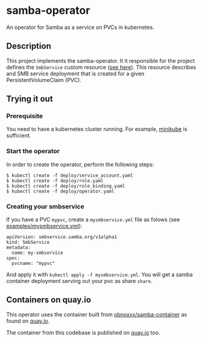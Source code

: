 # samba-operator

An operator for Samba as a service on PVCs in kubernetes.

## Description

This project implements the samba-operator. It it responsible for the
project defines the `SmbService` custom resource
([see here](deploy/crds/smbservice.samba.org_smbservice_crd.yaml)).
This resource describes and SMB service deployment that is created
for a given PersistentVolumeClaim (PVC).

## Trying it out

### Prerequisite

You need to have a kubernetes cluster running. For example,
[minikube](https://kubernetes.io/docs/setup/learning-environment/minikube/)
is sufficient.

### Start the operator

In order to create the operator, perform the following steps:

```
$ kubectl create -f deploy/service_account.yaml
$ kubectl create -f deploy/role.yaml
$ kubectl create -f deploy/role_binding.yaml
$ kubectl create -f deploy/operator.yaml
```

### Creating your smbservice

If you have a PVC `mypvc`, create a `mysmbservice.yml` file as folows (see
		[examples/mysmbservice.yml](examples/mysmbservice.yml)):

```
apiVersion: smbservice.samba.org/v1alpha1
kind: SmbService
metadata:
  name: my-smbservice
spec:
  pvcname: "mypvc"
```

And apply it with `kubectl apply -f mysmbservice.yml`.
You will get a samba container deployment serving out your pvc as share `share`.

## Containers on quay.io

This operator uses the container built from
[obnoxxx/samba-container](https://github.com/obnoxxx/samba-container)
as found on [quay.io](https://quay.io/repository/obnox/samba-centos8).

The container from this codebase is published on
[quay.io](https://quay.io/repository/obnox/samba-operator) too.
